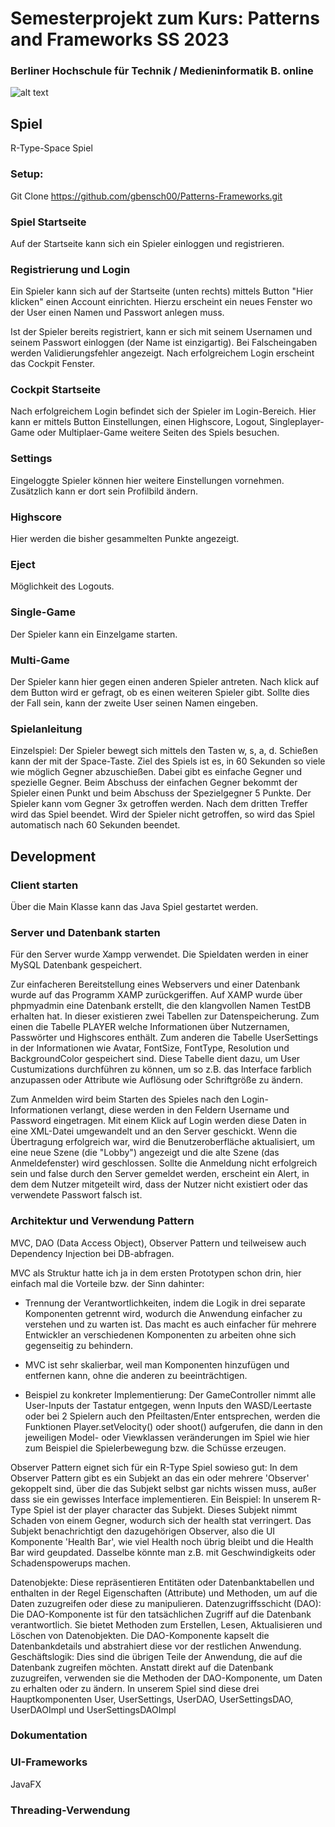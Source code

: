 # Semesterprojekt zum Kurs: Patterns and Frameworks SS 2023

### Berliner Hochschule für Technik / Medieninformatik B. online

![alt text]([https://github.com/gbensch00/Patterns-Frameworks/blob/Tobias/res/oberflaechen/Login.png] "Softwareprojekt SS 2023")

## Spiel
R-Type-Space Spiel

### Setup:
Git Clone https://github.com/gbensch00/Patterns-Frameworks.git

### Spiel Startseite
Auf der Startseite kann sich ein Spieler einloggen und registrieren.

### Registrierung und Login

Ein Spieler kann sich auf der Startseite (unten rechts) mittels Button "Hier klicken" einen Account einrichten. Hierzu erscheint ein neues Fenster wo der User einen Namen und Passwort anlegen muss.

Ist der Spieler bereits registriert, kann er sich mit seinem Usernamen und seinem Passwort einloggen (der Name ist einzigartig). Bei Falscheingaben werden Validierungsfehler angezeigt. Nach erfolgreichem Login erscheint das Cockpit Fenster.

### Cockpit Startseite

Nach erfolgreichem Login befindet sich der Spieler im Login-Bereich. Hier kann er mittels Button Einstellungen, einen Highscore, Logout, Singleplayer-Game oder Multiplaer-Game weitere Seiten des Spiels besuchen.

### Settings

Eingeloggte Spieler können hier weitere Einstellungen vornehmen. Zusätzlich kann er dort sein Profilbild ändern.

### Highscore

Hier werden die bisher gesammelten Punkte angezeigt.

### Eject

Möglichkeit des Logouts.

### Single-Game

Der Spieler kann ein Einzelgame starten.

### Multi-Game

Der Spieler kann hier gegen einen anderen Spieler antreten. Nach klick auf dem Button wird er gefragt, ob es einen weiteren Spieler gibt. Sollte dies der Fall sein, kann der zweite User seinen Namen eingeben.

### Spielanleitung

Einzelspiel: Der Spieler bewegt sich mittels den Tasten w, s, a, d. Schießen kann der mit der Space-Taste. Ziel des Spiels ist es, in 60 Sekunden so viele wie möglich Gegner abzuschießen. Dabei gibt es einfache Gegner und spezielle Gegner. Beim Abschuss der einfachen Gegner bekommt der Spieler einen Punkt und beim Abschuss der Spezielgegner 5 Punkte. Der Spieler kann vom Gegner 3x getroffen werden. Nach dem dritten Treffer wird das Spiel beendet. Wird der Spieler nicht getroffen, so wird das Spiel automatisch nach 60 Sekunden beendet.


## Development

### Client starten
Über die Main Klasse kann das Java Spiel gestartet werden.

### Server und Datenbank starten

Für den Server wurde Xampp verwendet.
Die Spieldaten werden in einer MySQL Datenbank gespeichert.

Zur einfacheren Bereitstellung eines Webservers und einer Datenbank wurde auf das Programm XAMP zurückgeriffen. Auf XAMP wurde über phpmyadmin eine Datenbank erstellt, die den klangvollen Namen TestDB erhalten hat. In dieser existieren zwei Tabellen zur Datenspeicherung. Zum einen die Tabelle PLAYER welche Informationen über Nutzernamen, Passwörter und Highscores enthält. Zum anderen die Tabelle UserSettings in der Informationen wie Avatar, FontSize, FontType, Resolution und BackgroundColor gespeichert sind. Diese Tabelle dient dazu, um User Custumizations durchführen zu können, um so z.B. das Interface farblich anzupassen oder Attribute wie Auflösung oder Schriftgröße zu ändern.

Zum Anmelden wird beim Starten des Spieles nach den Login-Informationen verlangt, diese werden in den Feldern Username und Password eingetragen. Mit einem Klick auf Login werden diese Daten in eine XML-Datei umgewandelt und an den Server geschickt. Wenn die Übertragung erfolgreich war, wird die Benutzeroberfläche aktualisiert, um eine neue Szene (die "Lobby") angezeigt und die alte Szene (das Anmeldefenster) wird geschlossen. Sollte die Anmeldung nicht erfolgreich sein und false durch den Server gemeldet werden, erscheint ein Alert, in dem dem Nutzer mitgeteilt wird, dass der Nutzer nicht existiert oder das verwendete Passwort falsch ist.

### Architektur und Verwendung Pattern

MVC, DAO (Data Access Object), Observer Pattern und teilweisew auch Dependency Injection bei DB-abfragen.

MVC als Struktur hatte ich ja in dem ersten Prototypen schon drin, hier einfach mal die Vorteile bzw. der Sinn dahinter: 
- Trennung der Verantwortlichkeiten, indem die Logik in drei separate Komponenten getrennt wird, wodurch die Anwendung einfacher zu verstehen und zu warten ist. Das macht es auch einfacher für mehrere Entwickler an verschiedenen Komponenten zu arbeiten ohne sich gegenseitig zu behindern.

- MVC ist sehr skalierbar, weil man Komponenten hinzufügen und entfernen kann, ohne die anderen zu beeinträchtigen.
- Beispiel zu konkreter Implementierung: Der GameController nimmt alle User-Inputs der Tastatur entgegen, wenn Inputs den WASD/Leertaste oder bei 2 Spielern auch den Pfeiltasten/Enter entsprechen, werden die Funktionen Player.setVelocity() oder shoot() aufgerufen, die dann in den jeweiligen Model- oder Viewklassen veränderungen im Spiel wie hier zum Beispiel die Spielerbewegung bzw. die Schüsse erzeugen.


Observer Pattern eignet sich für ein R-Type Spiel sowieso gut: In dem Observer Pattern gibt es ein Subjekt an das ein oder mehrere 'Observer' gekoppelt sind, über die das Subjekt selbst gar nichts wissen muss, außer dass sie ein gewisses Interface implementieren. Ein Beispiel: In unserem R-Type Spiel ist der player character das Subjekt. Dieses Subjekt nimmt Schaden von einem Gegner, wodurch sich der health stat verringert. Das Subjekt benachrichtigt den dazugehörigen Observer, also die UI Komponente 'Health Bar', wie viel Health noch übrig bleibt und die Health Bar wird geupdated. Dasselbe könnte man z.B. mit Geschwindigkeits oder Schadenspowerups machen.

Datenobjekte: Diese repräsentieren Entitäten oder Datenbanktabellen und enthalten in der Regel Eigenschaften (Attribute) und Methoden, um auf die Daten zuzugreifen oder diese zu manipulieren.
Datenzugriffsschicht (DAO): Die DAO-Komponente ist für den tatsächlichen Zugriff auf die Datenbank verantwortlich. Sie bietet Methoden zum Erstellen, Lesen, Aktualisieren und Löschen von Datenobjekten. Die DAO-Komponente kapselt die Datenbankdetails und abstrahiert diese vor der restlichen Anwendung.
Geschäftslogik: Dies sind die übrigen Teile der Anwendung, die auf die Datenbank zugreifen möchten. Anstatt direkt auf die Datenbank zuzugreifen, verwenden sie die Methoden der DAO-Komponente, um Daten zu erhalten oder zu ändern.
In unserem Spiel sind diese drei Hauptkomponenten User, UserSettings, UserDAO, UserSettingsDAO, UserDAOImpl und UserSettingsDAOImpl

### Dokumentation

### UI-Frameworks
JavaFX

### Threading-Verwendung


